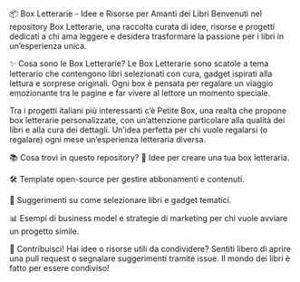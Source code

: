 📦 Box Letterarie - Idee e Risorse per Amanti dei Libri
Benvenuti nel repository Box Letterarie, una raccolta curata di idee, risorse e progetti dedicati a chi ama leggere e desidera trasformare la passione per i libri in un’esperienza unica.

✨ Cosa sono le Box Letterarie?
Le Box Letterarie sono scatole a tema letterario che contengono libri selezionati con cura, gadget ispirati alla lettura e sorprese originali. Ogni box è pensata per regalare un viaggio emozionante tra le pagine e far vivere al lettore un momento speciale.

Tra i progetti italiani più interessanti c’è Petite Box, una realtà che propone box letterarie personalizzate, con un’attenzione particolare alla qualità dei libri e alla cura dei dettagli. Un’idea perfetta per chi vuole regalarsi (o regalare) ogni mese un’esperienza letteraria diversa.

📚 Cosa trovi in questo repository?
📄 Idee per creare una tua box letteraria.

🛠️ Template open-source per gestire abbonamenti e contenuti.

🎁 Suggerimenti su come selezionare libri e gadget tematici.

📊 Esempi di business model e strategie di marketing per chi vuole avviare un progetto simile.

🚀 Contribuisci!
Hai idee o risorse utili da condividere? Sentiti libero di aprire una pull request o segnalare suggerimenti tramite issue. Il mondo dei libri è fatto per essere condiviso!

